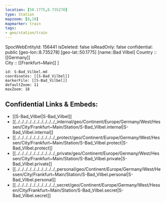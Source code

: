 ```yaml
---
location: [50.1775,8.735278] 
type: Station 
mapzoom: [8,18] 
mapmarker: train 
tags:
- geo/station/train
---
```

SpocWebEntityId: 156441
isDeleted: false
isReadOnly: false
confidential: public
[geo-lon::8.735278] 
[geo-lat::50.1775] 
[name::Bad Vilbel] 
Country :: [[Germany]]  
City :: [[Frankfurt~Main]] ] 


```leaflet
id: S-Bad_Vilbel.md
coordinates: [[S-Bad_Vilbel]] 
markerFile: [[S-Bad_Vilbel]] 
defaultZoom: 11 
maxZoom: 18
```


## Confidential Links & Embeds: 
- [[S-Bad_Vilbel|S-Bad_Vilbel]] 
- [[../../../../../../../../../../_internal/geo/Continent/Europe/Germany/West/Hessen/City/Frankfurt~Main/Station/S-Bad_Vilbel.internal|S-Bad_Vilbel.internal]] 
- [[../../../../../../../../../../_protect/geo/Continent/Europe/Germany/West/Hessen/City/Frankfurt~Main/Station/S-Bad_Vilbel.protect|S-Bad_Vilbel.protect]] 
- [[../../../../../../../../../../_private/geo/Continent/Europe/Germany/West/Hessen/City/Frankfurt~Main/Station/S-Bad_Vilbel.private|S-Bad_Vilbel.private]] 
- [[../../../../../../../../../../_personal/geo/Continent/Europe/Germany/West/Hessen/City/Frankfurt~Main/Station/S-Bad_Vilbel.personal|S-Bad_Vilbel.personal]] 
- [[../../../../../../../../../../_secret/geo/Continent/Europe/Germany/West/Hessen/City/Frankfurt~Main/Station/S-Bad_Vilbel.secret|S-Bad_Vilbel.secret]] 
